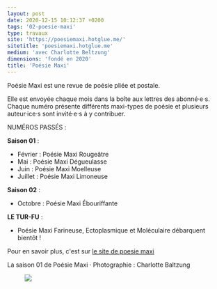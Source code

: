 ```yaml
---
layout: post
date: 2020-12-15 10:12:37 +0200
tags: '02-poesie-maxi'
type: travaux
site: 'https://poesiemaxi.hotglue.me/'
sitetitle: 'poesiemaxi.hotglue.me'
medium: 'avec Charlotte Beltzung'
dimensions: 'fondé en 2020'
title: 'Poésie Maxi'
---
```

Poésie Maxi est une revue de poésie pliée et postale.

Elle est envoyée chaque mois dans la boîte aux lettres des abonné·e·s.
Chaque numéro présente différents maxi-types de poésie
et plusieurs auteur·ice·s sont invité·e·s à y contribuer.

NUMÉROS PASSÉS :

**Saison 01** :
- Février : Poésie Maxi Rougeâtre
- Mai : Poésie Maxi Dégueulasse
- Juin : Poésie Maxi Moelleuse
- Juillet : Poésie Maxi Limoneuse

**Saison 02** :
- Octobre : Poésie Maxi Ébouriffante

**LE TUR-FU** :
- Poésie Maxi Farineuse, Ectoplasmique et Moléculaire débarquent bientôt !

Pour en savoir plus, c'est sur [le site de poesie maxi](https://poesiemaxi.hotglue.me/)
<figcaption>La saison 01 de Poésie Maxi &middot; Photographie : Charlotte Baltzung</figcaption>
<figure><img class="photopost" src="{{site.baseurl}}/imgs/poesiemaxis01.gif" onmouseover="this.src='{{site.baseurl}}/imgs/poesiemaxis01.jpg'" onmouseout="this.src='{{site.baseurl}}/imgs/poesiemaxis01.gif'" />

